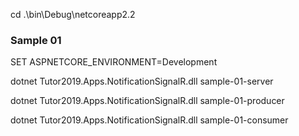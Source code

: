 ﻿cd .\bin\Debug\netcoreapp2.2

### Sample 01

SET ASPNETCORE_ENVIRONMENT=Development

dotnet Tutor2019.Apps.NotificationSignalR.dll sample-01-server

dotnet Tutor2019.Apps.NotificationSignalR.dll sample-01-producer

dotnet Tutor2019.Apps.NotificationSignalR.dll sample-01-consumer
